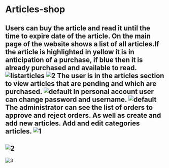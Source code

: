 # Articles-shop
**Users can buy the article and read it until the time to expire date of the article.**
On the main page of the website shows a list of all articles.If the article is highlighted in yellow it is in anticipation of a purchase, if blue then it is already purchased and available to read.
![listarticles](https://user-images.githubusercontent.com/10324990/30170316-7b633996-93f7-11e7-92c9-b864dcf6e0d6.png)
![2](https://user-images.githubusercontent.com/10324990/30171565-09bd35ea-93fb-11e7-9d5e-a4a0342c8ef9.png)
The user is in the articles section to view articles that are pending and which are purchased.
![default](https://user-images.githubusercontent.com/10324990/30171211-f052d372-93f9-11e7-8d56-015c17a86ae0.png)
In personal account user can change password and username.
![default](https://user-images.githubusercontent.com/10324990/30171508-de8446a2-93fa-11e7-810b-c6ecca0adbb8.png)
The administrator can see the list of orders to approve and reject orders. As well as create and add new articles. Add and edit categories articles.
![1](https://user-images.githubusercontent.com/10324990/30171406-97b34f34-93fa-11e7-8a49-4990bcaa38ec.png)
----------------
![2](https://user-images.githubusercontent.com/10324990/30171410-99d89922-93fa-11e7-8ca5-0eda2a11be7c.png)
----------------
![3](https://user-images.githubusercontent.com/10324990/30171417-9c6b4522-93fa-11e7-9de8-6a6e295b6eb2.png)
